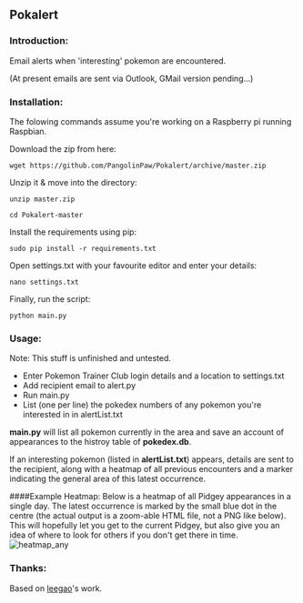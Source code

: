 ## Pokalert
### Introduction:
Email alerts when 'interesting' pokemon are encountered.

(At present emails are sent via Outlook, GMail version pending...)

### Installation:
The folowing commands assume you're working on a Raspberry pi running Raspbian.

Download the zip from here:

`wget https://github.com/PangolinPaw/Pokalert/archive/master.zip`

Unzip it & move into the directory:

`unzip master.zip`

`cd Pokalert-master`

Install the requirements using pip:

`sudo pip install -r requirements.txt`

Open settings.txt with your favourite editor and enter your details:

`nano settings.txt`

Finally, run the script:

`python main.py`

### Usage:
Note: This stuff is unfinished and untested.
* Enter Pokemon Trainer Club login details and a location to settings.txt
* Add recipient email to alert.py
* Run main.py
* List (one per line) the pokedex numbers of any pokemon you're interested in in alertList.txt

**main.py** will list all pokemon currently in the area and save an account of appearances to the histroy table of **pokedex.db**.

If an interesting pokemon (listed in **alertList.txt**) appears, details are sent to the recipient, along with a heatmap of all previous encounters and a marker indicating the general area of this latest occurrence.

####Example Heatmap:
Below is a heatmap of all Pidgey appearances in a single day. The latest occurrence is marked by the small blue dot in the centre (the actual output is a zoom-able HTML file, not a PNG like below). This will hopefully let you get to the current Pidgey, but also give you an idea of where to look for others if you don't get there in time.
![heatmap_any](https://cloud.githubusercontent.com/assets/9369383/17296837/06103736-57fb-11e6-8e73-06523d39f598.png)

### Thanks:
Based on [leegao](https://github.com/leegao/pokemongo-api-demo/tree/master)'s work.
